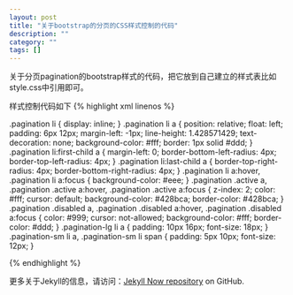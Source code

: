 ```yaml
---
layout: post
title: "关于bootstrap的分页的CSS样式控制的代码"
description: ""
category: ""
tags: []
---
```

关于分页pagination的bootstrap样式的代码，把它放到自己建立的样式表比如style.css中引用即可。

样式控制代码如下
{% highlight xml linenos %}

.pagination li { display: inline; }
.pagination li a { position: relative; float: left; padding: 6px 12px; margin-left: -1px; line-height: 1.428571429; text-decoration: none; background-color: #fff; border: 1px solid #ddd; }
.pagination li:first-child a { margin-left: 0; border-bottom-left-radius: 4px; border-top-left-radius: 4px; }
.pagination li:last-child a { border-top-right-radius: 4px; border-bottom-right-radius: 4px; }
.pagination li a:hover, .pagination li a:focus { background-color: #eee; }
.pagination .active a, .pagination .active a:hover, .pagination .active a:focus { z-index: 2; color: #fff; cursor: default; background-color: #428bca; border-color: #428bca; }
.pagination .disabled a, .pagination .disabled a:hover, .pagination .disabled a:focus { color: #999; cursor: not-allowed; background-color: #fff; border-color: #ddd; }
.pagination-lg li a { padding: 10px 16px; font-size: 18px; }
.pagination-sm li a, .pagination-sm li span { padding: 5px 10px; font-size: 12px; }

{% endhighlight %}

更多关于Jekyll的信息，请访问：[Jekyll Now repository](https://github.com/barryclark/jekyll-now) on GitHub.
